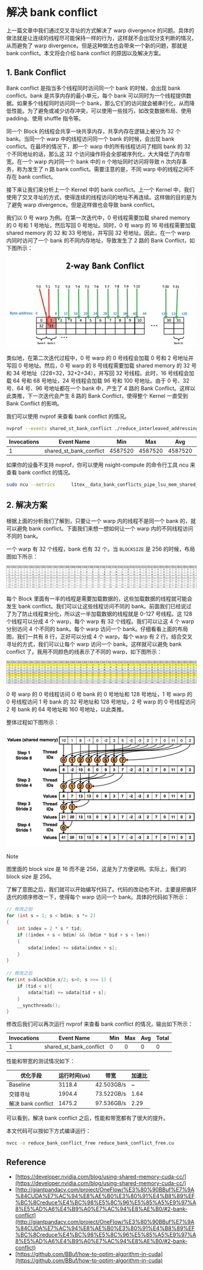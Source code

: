 # 解决 bank conflict

上一篇文章中我们通过交叉寻址的方式解决了 warp divergence 的问题。具体的做法就是让连续的线程尽可能保持一样的行为，这样就不会出现分支判断的情况，从而避免了 warp divergence。但是这种做法也会带来一个新的问题，那就是 bank conflict。本文将会介绍 bank conflict 的原因以及解决方案。

## 1. Bank Conflict

Bank conflict 是指当多个线程同时访问同一个 bank 的时候，会出现 bank conflict。bank 是共享内存的最小单元，每个 bank 可以同时为一个线程提供数据。如果多个线程同时访问同一个 bank，那么它们的访问就会被串行化，从而降低性能。为了避免或减少访存冲突，可以使用一些技巧，如改变数据布局、使用 padding、使用 shuffle 指令等。

同一个 Block 的线程会共享一块共享内存，共享内存在逻辑上被分为 32 个 bank。当同一个 warp 中的线程访问同一个 bank 的时候，会出现 bank conflict。在最坏的情况下，即一个 warp 中的所有线程访问了相同 bank 的 32 个不同地址的话，那么这 32 个访问操作将会全部被序列化，大大降低了内存带宽。在一个 warp 内对同一个 bank 中的 n 个地址同时访问将导致 n 次内存事务，称为发生了 n 路 bank conflict。需要注意的是，不同 warp 中的线程之间不存在 bank conflict。

接下来让我们来分析上一个 Kernel 中的 bank conflict。上一个 Kernel 中，我们使用了交叉寻址的方式，使得连续的线程访问的地址不再连续。这样做的目的是为了避免 warp divergence。但是这样做也会导致 bank conflict。

我们以 0 号 warp 为例。在第一次迭代中，0 号线程需要加载 shared memory 的 0 号和 1 号地址，然后写回 0 号地址。同时，0 号 warp 的 16 号线程需要加载 shared memory 的 32 和 33 号地址，并写回 32 号地址。因此，在一个 warp 内同时访问了一个 bank 的不同内存地址，导致发生了 2 路的 Bank Conflict，如下图所示：

![picture 1](images/ef322be7c3e5b6b9be69d2b90e88083f50569a58a97129f348e483b946ab4edf.png)  

类似地，在第二次迭代过程中，0 号 warp 的 0 号线程会加载 0 号和 2 号地址并写回 0 号地址。然后，0 号 warp 的 8 号线程需要加载 shared memory 的 32 号和 34 号地址（228=32，32+2=34），并写回 32 号线程。此时，16 号线程会加载 64 号和 68 号地址，24 号线程会加载 96 号和 100 号地址。由于 0 号、32 号、64 号、96 号地址都在一个 bank 中，产生了 4 路的 Bank Conflict。这样以此类推，下一次迭代会产生 8 路的 Bank Conflict，使得整个 Kernel 一直受到 Bank Conflict 的影响。

我们可以使用 nvprof 来查看 bank conflict 的情况。

```bash
nvprof --events shared_st_bank_conflict ./reduce_interleaved_addressing
```

| Invocations | Event Name               | Min      | Max      | Avg      | Total    |
|-------------|--------------------------|----------|----------|----------|----------|
| 1           | shared_st_bank_conflict | 4587520  | 4587520  | 4587520  | 4587520  |


如果你的设备不支持 nvprof，你可以使用 nsight-compute 的命令行工具 ncu 来查看 bank conflict 的情况。

```bash
sudo ncu --metrics      l1tex__data_bank_conflicts_pipe_lsu_mem_shared_op_st.sum  ./reduce_interleaved_addressing
```


## 2. 解决方案

根据上面的分析我们了解到，只要让一个 warp 内的线程不是同一个 bank 的，就可以避免 bank conflict。下面我们来想一想如何让一个 warp 内的不同线程访问不同的 bank。

一个 warp 有 32 个线程，bank 也有 32 个。当 `BLOCKSIZE` 是 256 的时候，布局图如下所示：

![picture 3](images/7c9ce0996f0a32f29890e52e42291fdd2993502630aa5632c298598604144630.png)

每个 Block 里面有一半的线程是需要加载数据的，这些加载数据的线程就可能会发生 bank conflict。我们可以让这些线程访问不同的 bank。前面我们已经说过了为了防止线程束分化，所以这一半加载数据的线程就是 0-127 号线程。这 128 个线程可以分成 4 个 warp，每个 warp 有 32 个线程。我们可以让这 4 个 warp 分别访问 4 个不同的 bank。每个 warp 访问一个 bank。仔细看看上面的布局图，我们一共有 8 行，正好可以分成 4 个 warp，每个 warp 有 2 行。结合交叉寻址的方式，我们可以让每个 warp 访问一个 bank。这样就可以避免 bank conflict 了。我用不同颜色的线表示了不同的 warp，如下图所示：

![picture 4](images/e69b477993846936b270e82a37615c00424010cd8003f429354aa27325c96f57.png)  

0 号 warp 的 0 号线程访问 0 号 bank 的 0 号地址和 128 号地址，1 号 warp 的 0 号线程访问 1 号 bank 的 32 号地址和 128 号地址，2 号 warp 的 0 号线程访问 2 号 bank 的 64 号地址和 160 号地址，以此类推。

整体过程如下图所示：

![picture 6](images/0f65c7d9e911014e31ddd84c583dea859ba24ebd48715c2680eb604e7ebb9a2b.png)  

> [!NOTE]
> 图里面的 block size 是 16 而不是 256，这是为了方便说明。实际上，我们的 block size 是 256。

了解了意图之后，我们就可以开始编写代码了。代码的改动也不对，主要是把循环迭代的顺序修改一下，使得每个 warp 访问一个 bank。具体的代码如下所示：

```cpp
// 修改之前
for (int s = 1; s < bdim; s *= 2)
{
    int index = 2 * s * tid;
    if ((index + s < bdim) && (bdim * bid + s < len))
    {
        sdata[index] += sdata[index + s];
    }
}

// 修改之后
for(int s=blockDim.x/2; s>0; s >>= 1) {
    if (tid < s){
        sdata[tid] += sdata[tid + s];
    }
    __syncthreads();
}
```

修改后我们可以再次运行 nvprof 来查看 bank conflict 的情况，输出如下所示：

| Invocations | Event Name               | Min      | Max      | Avg      | Total    |
|-------------|--------------------------|----------|----------|----------|----------|
| 1           | shared_st_bank_conflict | 0  | 0  | 0  | 0  |

性能和带宽的测试情况如下：

| 优化手段 | 运行时间(us) | 带宽 | 加速比 |
| --- | --- | --- | --- |
| Baseline | 3118.4 | 42.503GB/s | ~ |
| 交错寻址 | 1904.4 | 73.522GB/s | 1.64 |
| 解决 bank conflict | 1475.2 | 97.536GB/s | 2.29 |

可以看到，解决 bank conflict 之后，性能和带宽都有了很大的提升。

本文代码可以按如下方式编译运行：

```bash
nvcc -o reduce_bank_conflict_free reduce_bank_conflict_free.cu
```

## Reference 

- [https://developer.nvidia.com/blog/using-shared-memory-cuda-cc/](https://developer.nvidia.com/blog/using-shared-memory-cuda-cc/)
- [http://giantpandacv.com/project/OneFlow/%E3%80%90BBuf%E7%9A%84CUDA%E7%AC%94%E8%AE%B0%E3%80%91%E4%B8%89%EF%BC%8Creduce%E4%BC%98%E5%8C%96%E5%85%A5%E9%97%A8%E5%AD%A6%E4%B9%A0%E7%AC%94%E8%AE%B0/#2-bank-conflict](http://giantpandacv.com/project/OneFlow/%E3%80%90BBuf%E7%9A%84CUDA%E7%AC%94%E8%AE%B0%E3%80%91%E4%B8%89%EF%BC%8Creduce%E4%BC%98%E5%8C%96%E5%85%A5%E9%97%A8%E5%AD%A6%E4%B9%A0%E7%AC%94%E8%AE%B0/#2-bank-conflict)
- [https://github.com/BBuf/how-to-optim-algorithm-in-cuda](https://github.com/BBuf/how-to-optim-algorithm-in-cuda)

